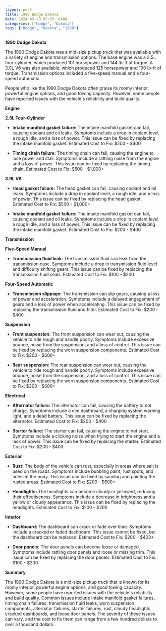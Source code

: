 ```yaml
---
layout: post
title: 1990 Dodge Dakota
date: 2024-03-29 07:33 -0400
categories: ["Dodge", "Dakota"]
tags: ["Dodge", "Dakota", "1990"]
---
```

**1990 Dodge Dakota**

The 1990 Dodge Dakota was a mid-size pickup truck that was available with a variety of engine and transmission options. The base engine was a 2.5L four-cylinder, which produced 101 horsepower and 144 lb-ft of torque. A 3.9L V6 was also available, which produced 125 horsepower and 190 lb-ft of torque. Transmission options included a five-speed manual and a four-speed automatic.

People who like the 1990 Dodge Dakota often praise its roomy interior, powerful engine options, and good towing capacity. However, some people have reported issues with the vehicle's reliability and build quality.

**Engine**

**2.5L Four-Cylinder**
* **Intake manifold gasket failure:** The intake manifold gasket can fail, causing coolant and oil leaks. Symptoms include a drop in coolant level, a rough idle, and a loss of power. This issue can be fixed by replacing the intake manifold gasket. Estimated Cost to Fix: $200 - $400

* **Timing chain failure:** The timing chain can fail, causing the engine to lose power and stall. Symptoms include a rattling noise from the engine and a loss of power. This issue can be fixed by replacing the timing chain. Estimated Cost to Fix: $500 - $1,000+

**3.9L V6**
* **Head gasket failure:** The head gasket can fail, causing coolant and oil leaks. Symptoms include a drop in coolant level, a rough idle, and a loss of power. This issue can be fixed by replacing the head gasket. Estimated Cost to Fix: $500 - $1,000+

* **Intake manifold gasket failure:** The intake manifold gasket can fail, causing coolant and oil leaks. Symptoms include a drop in coolant level, a rough idle, and a loss of power. This issue can be fixed by replacing the intake manifold gasket. Estimated Cost to Fix: $200 - $400

**Transmission**

**Five-Speed Manual**
* **Transmission fluid leak:** The transmission fluid can leak from the transmission case. Symptoms include a drop in transmission fluid level and difficulty shifting gears. This issue can be fixed by replacing the transmission fluid seals. Estimated Cost to Fix: $100 - $200

**Four-Speed Automatic**
* **Transmission slippage:** The transmission can slip gears, causing a loss of power and acceleration. Symptoms include a delayed engagement of gears and a loss of power when accelerating. This issue can be fixed by replacing the transmission fluid and filter. Estimated Cost to Fix: $200 - $400

**Suspension**

* **Front suspension:** The front suspension can wear out, causing the vehicle to ride rough and handle poorly. Symptoms include excessive bounce, noise from the suspension, and a loss of control. This issue can be fixed by replacing the worn suspension components. Estimated Cost to Fix: $300 - $600+

* **Rear suspension:** The rear suspension can wear out, causing the vehicle to ride rough and handle poorly. Symptoms include excessive bounce, noise from the suspension, and a loss of control. This issue can be fixed by replacing the worn suspension components. Estimated Cost to Fix: $300 - $600+

**Electrical**

* **Alternator failure:** The alternator can fail, causing the battery to not charge. Symptoms include a dim dashboard, a charging system warning light, and a dead battery. This issue can be fixed by replacing the alternator. Estimated Cost to Fix: $200 - $400

* **Starter failure:** The starter can fail, causing the engine to not start. Symptoms include a clicking noise when trying to start the engine and a lack of power. This issue can be fixed by replacing the starter. Estimated Cost to Fix: $200 - $400

**Exterior**

* **Rust:** The body of the vehicle can rust, especially in areas where salt is used on the roads. Symptoms include bubbling paint, rust spots, and holes in the body. This issue can be fixed by sanding and painting the rusted areas. Estimated Cost to Fix: $200 - $600+

* **Headlights:** The headlights can become cloudy or yellowed, reducing their effectiveness. Symptoms include a decrease in brightness and a yellow or cloudy appearance. This issue can be fixed by replacing the headlights. Estimated Cost to Fix: $100 - $200

**Interior**

* **Dashboard:** The dashboard can crack or fade over time. Symptoms include a cracked or faded dashboard. This issue cannot be fixed, but the dashboard can be replaced. Estimated Cost to Fix: $200 - $400+

* **Door panels:** The door panels can become loose or damaged. Symptoms include rattling door panels and loose or missing trim. This issue can be fixed by replacing the door panels. Estimated Cost to Fix: $100 - $200

**Summary**

The 1990 Dodge Dakota is a mid-size pickup truck that is known for its roomy interior, powerful engine options, and good towing capacity. However, some people have reported issues with the vehicle's reliability and build quality. Common issues include intake manifold gasket failures, timing chain failures, transmission fluid leaks, worn suspension components, alternator failures, starter failures, rust, cloudy headlights, cracked dashboards, and loose door panels. The severity of these issues can vary, and the cost to fix them can range from a few hundred dollars to over a thousand dollars.
